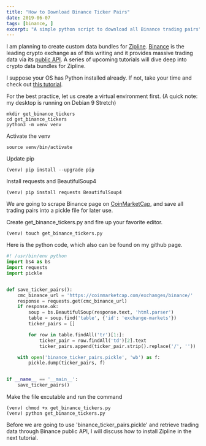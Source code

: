 ```yaml
---
title: "How to Download Binance Ticker Pairs"
date: 2019-06-07
tags: [binance, ]
excerpt: "A simple python script to download all Binance trading pairs"
---
```

I am planning to create custom data bundles for [Zipline](http://www.zipline.io/). [Binance](https://www.binance.com/) is the leading crypto exchange as of this writing and it provides massive trading data via its [public API](https://github.com/binance-exchange/binance-official-api-docs). A series of upcoming tutorials will dive deep into crypto data bundles for Zipline.

I suppose your OS has Python installed already. If not, take your time and check out [this tutorial](https://www.beginnersbook.in/how-to-install-python-windows-linux-mac/).

For the best practice, let us create a virtual environment first. (A quick note: my desktop is running on Debian 9 Stretch)

```
mkdir get_binance_tickers
cd get_binance_tickers
python3 -m venv venv
```
Activate the venv

```
source venv/bin/activate
```
Update pip
```
(venv) pip install --upgrade pip
```
Install requests and BeautifulSoup4
```
(venv) pip install requests BeautifulSoup4
```

We are going to scrape Binance page on [CoinMarketCap](https://coinmarketcap.com), and save all trading pairs into a pickle file for later use.

Create get_binance_tickers.py and fire up your favorite editor.
```
(venv) touch get_binance_tickers.py
```

Here is the python code, which also can be found on my github page.
```python
#! /usr/bin/env python
import bs4 as bs
import requests
import pickle


def save_ticker_pairs():
    cmc_binance_url = 'https://coinmarketcap.com/exchanges/binance/'
    response = requests.get(cmc_binance_url)
    if response.ok:
        soup = bs.BeautifulSoup(response.text, 'html.parser')
        table = soup.find('table', {'id': 'exchange-markets'})
        ticker_pairs = []

        for row in table.findAll('tr')[1:]:
            ticker_pair = row.findAll('td')[2].text
            ticker_pairs.append(ticker_pair.strip().replace('/', ''))

    with open('binance_ticker_pairs.pickle', 'wb') as f:
        pickle.dump(ticker_pairs, f)


if __name__ == '__main__':
    save_ticker_pairs()

```

Make the file excutable and run the command
```
(venv) chmod +x get_binance_tickers.py
(venv) python get_binance_tickers.py
```

Before we are going to use 'binance_ticker_pairs.pickle' and retrieve trading data through Binance public API, I will discuss how to install Zipline in the next tutorial.